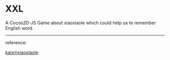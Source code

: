 # XXL
A Cocos2D-JS Game about xiaoxiaole which could help us to remember English word.

---
reference:

[kaixinxiaoxiaole](https://github.com/isghost/kaixinxiaoxiaole)

